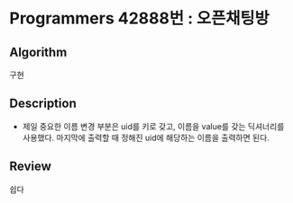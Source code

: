 # Programmers 42888번 : 오픈채팅방

## Algorithm

구현

## Description

+ 제일 중요한 이름 변경 부분은 uid를 키로 갖고, 이름을 value를 갖는 딕셔너리를 사용했다. 마지막에 출력할 때 정해진 uid에 해당하는 이름을 출력하면 된다.

## Review

쉽다

